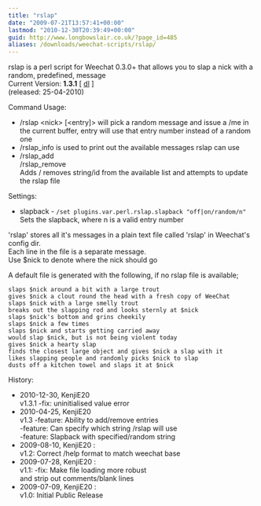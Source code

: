 ```yaml
---
title: "rslap"
date: "2009-07-21T13:57:41+00:00"
lastmod: "2010-12-30T20:39:49+00:00"
guid: http://www.longbowslair.co.uk/?page_id=485
aliases: /downloads/weechat-scripts/rslap/
---
```


rslap is a perl script for Weechat 0.3.0+ that allows you to slap a nick with a random, predefined, message  
Current Version: **1.3.1** \[ [dl](http://files.getdropbox.com/u/501502/rslap.pl) \]  
(released: 25-04-2010)

Command Usage:

- /rslap \<nick\> \[\<entry\]\> will pick a random message and issue a /me in the current buffer, entry will use that entry number instead of a random one
- /rslap\_info is used to print out the available messages rslap can use
- /rslap\_add  
  /rslap\_remove  
  Adds / removes string/id from the available list and attempts to update the rslap file

Settings:

- slapback - `/set plugins.var.perl.rslap.slapback "off|on/random/n"`  
  Sets the slapback, where n is a valid entry number

'rslap' stores all it's messages in a plain text file called 'rslap' in Weechat's config dir.  
Each line in the file is a separate message.  
Use $nick to denote where the nick should go

A default file is generated with the following, if no rslap file is available;

```text
slaps $nick around a bit with a large trout
gives $nick a clout round the head with a fresh copy of WeeChat
slaps $nick with a large smelly trout
breaks out the slapping rod and looks sternly at $nick
slaps $nick's bottom and grins cheekily
slaps $nick a few times
slaps $nick and starts getting carried away
would slap $nick, but is not being violent today
gives $nick a hearty slap
finds the closest large object and gives $nick a slap with it
likes slapping people and randomly picks $nick to slap
dusts off a kitchen towel and slaps it at $nick
```

History:

- 2010-12-30, KenjiE20  
v1.3.1 -fix: uninitialised value error
- 2010-04-25, KenjiE20  
v1.3 -feature: Ability to add/remove entries  
-feature: Can specify which string /rslap will use  
-feature: Slapback with specified/random string
- 2009-08-10, KenjiE20 :  
v1.2: Correct /help format to match weechat base
- 2009-07-28, KenjiE20 :  
v1.1: -fix: Make file loading more robust  
and strip out comments/blank lines
- 2009-07-09, KenjiE20 :  
v1.0: Initial Public Release
